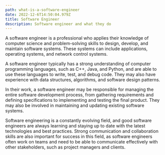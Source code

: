 ```yaml
---
path: what-is-a-software-engineer
date: 2022-12-6T14:50:04.979Z
title: Software Engineer
description: Software engineer and what they do
---
```


A software engineer is a professional who applies their knowledge of computer science and problem-solving skills to design, develop, and maintain software systems. These systems can include applications, operating systems, and network control systems.

A software engineer typically has a strong understanding of computer programming languages, such as C++, Java, and Python, and are able to use these languages to write, test, and debug code. They may also have experience with data structures, algorithms, and software design patterns.

In their work, a software engineer may be responsible for managing the entire software development process, from gathering requirements and defining specifications to implementing and testing the final product. They may also be involved in maintaining and updating existing software systems.

Software engineering is a constantly evolving field, and good software engineers are always learning and staying up to date with the latest technologies and best practices. Strong communication and collaboration skills are also important for success in this field, as software engineers often work on teams and need to be able to communicate effectively with other stakeholders, such as project managers and clients.

